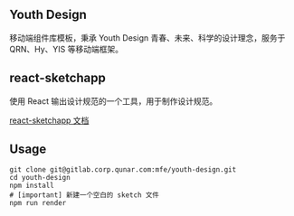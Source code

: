 ## Youth Design

移动端组件库模板，秉承 Youth Design 青春、未来、科学的设计理念，服务于 QRN、Hy、YIS 等移动端框架。

## react-sketchapp

使用 React 输出设计规范的一个工具，用于制作设计规范。

[react-sketchapp 文档](http://airbnb.io/react-sketchapp/)


## Usage

```
git clone git@gitlab.corp.qunar.com:mfe/youth-design.git
cd youth-design
npm install
# [important] 新建一个空白的 sketch 文件
npm run render
```